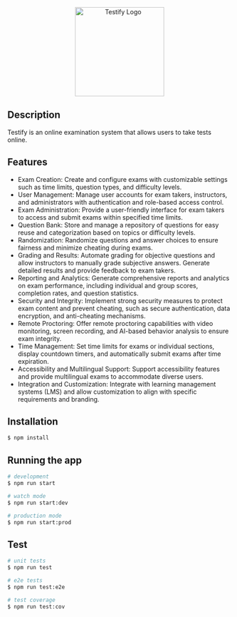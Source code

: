<p align="center">
  <a href="#" target="blank"><img src="https://i.imgur.com/4qaMB5g.png" width="200" alt="Testify Logo" /></a>
</p>

## Description

Testify is an online examination system that allows users to take tests online.

## Features

- Exam Creation: Create and configure exams with customizable settings such as time limits, question types, and difficulty levels.
- User Management: Manage user accounts for exam takers, instructors, and administrators with authentication and role-based access control.
- Exam Administration: Provide a user-friendly interface for exam takers to access and submit exams within specified time limits.
- Question Bank: Store and manage a repository of questions for easy reuse and categorization based on topics or difficulty levels.
- Randomization: Randomize questions and answer choices to ensure fairness and minimize cheating during exams.
- Grading and Results: Automate grading for objective questions and allow instructors to manually grade subjective answers. Generate detailed results and provide feedback to exam takers.
- Reporting and Analytics: Generate comprehensive reports and analytics on exam performance, including individual and group scores, completion rates, and question statistics.
- Security and Integrity: Implement strong security measures to protect exam content and prevent cheating, such as secure authentication, data encryption, and anti-cheating mechanisms.
- Remote Proctoring: Offer remote proctoring capabilities with video monitoring, screen recording, and AI-based behavior analysis to ensure exam integrity.
- Time Management: Set time limits for exams or individual sections, display countdown timers, and automatically submit exams after time expiration.
- Accessibility and Multilingual Support: Support accessibility features and provide multilingual exams to accommodate diverse users.
- Integration and Customization: Integrate with learning management systems (LMS) and allow customization to align with specific requirements and branding.

## Installation

```bash
$ npm install
```

## Running the app

```bash
# development
$ npm run start

# watch mode
$ npm run start:dev

# production mode
$ npm run start:prod
```

## Test

```bash
# unit tests
$ npm run test

# e2e tests
$ npm run test:e2e

# test coverage
$ npm run test:cov
```
